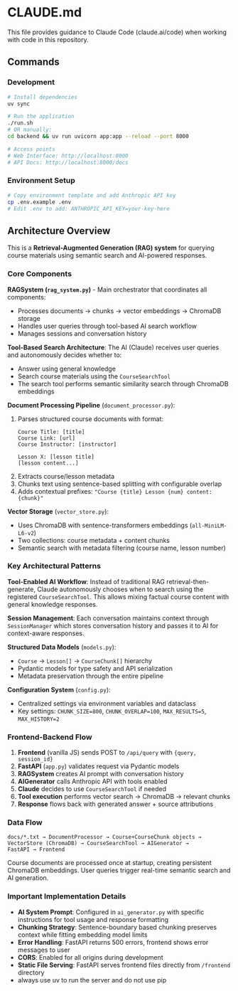 # CLAUDE.md

This file provides guidance to Claude Code (claude.ai/code) when working with code in this repository.

## Commands

### Development
```bash
# Install dependencies
uv sync

# Run the application
./run.sh
# OR manually:
cd backend && uv run uvicorn app:app --reload --port 8000

# Access points
# Web Interface: http://localhost:8000
# API Docs: http://localhost:8000/docs
```

### Environment Setup
```bash
# Copy environment template and add Anthropic API key
cp .env.example .env
# Edit .env to add: ANTHROPIC_API_KEY=your-key-here
```

## Architecture Overview

This is a **Retrieval-Augmented Generation (RAG) system** for querying course materials using semantic search and AI-powered responses.

### Core Components

**RAGSystem (`rag_system.py`)** - Main orchestrator that coordinates all components:
- Processes documents → chunks → vector embeddings → ChromaDB storage
- Handles user queries through tool-based AI search workflow
- Manages sessions and conversation history

**Tool-Based Search Architecture**: The AI (Claude) receives user queries and autonomously decides whether to:
- Answer using general knowledge
- Search course materials using the `CourseSearchTool`
- The search tool performs semantic similarity search through ChromaDB embeddings

**Document Processing Pipeline** (`document_processor.py`):
1. Parses structured course documents with format:
   ```
   Course Title: [title]
   Course Link: [url] 
   Course Instructor: [instructor]
   
   Lesson X: [lesson title]
   [lesson content...]
   ```
2. Extracts course/lesson metadata
3. Chunks text using sentence-based splitting with configurable overlap
4. Adds contextual prefixes: `"Course {title} Lesson {num} content: {chunk}"`

**Vector Storage** (`vector_store.py`):
- Uses ChromaDB with sentence-transformers embeddings (`all-MiniLM-L6-v2`)
- Two collections: course metadata + content chunks
- Semantic search with metadata filtering (course name, lesson number)

### Key Architectural Patterns

**Tool-Enabled AI Workflow**: Instead of traditional RAG retrieval-then-generate, Claude autonomously chooses when to search using the registered `CourseSearchTool`. This allows mixing factual course content with general knowledge responses.

**Session Management**: Each conversation maintains context through `SessionManager` which stores conversation history and passes it to AI for context-aware responses.

**Structured Data Models** (`models.py`):
- `Course` → `Lesson[]` → `CourseChunk[]` hierarchy
- Pydantic models for type safety and API serialization
- Metadata preservation through the entire pipeline

**Configuration System** (`config.py`):
- Centralized settings via environment variables and dataclass
- Key settings: `CHUNK_SIZE=800`, `CHUNK_OVERLAP=100`, `MAX_RESULTS=5`, `MAX_HISTORY=2`

### Frontend-Backend Flow

1. **Frontend** (vanilla JS) sends POST to `/api/query` with `{query, session_id}`
2. **FastAPI** (`app.py`) validates request via Pydantic models 
3. **RAGSystem** creates AI prompt with conversation history
4. **AIGenerator** calls Anthropic API with tools enabled
5. **Claude** decides to use `CourseSearchTool` if needed
6. **Tool execution** performs vector search → ChromaDB → relevant chunks
7. **Response** flows back with generated answer + source attributions

### Data Flow

```
docs/*.txt → DocumentProcessor → Course+CourseChunk objects → 
VectorStore (ChromaDB) → CourseSearchTool → AIGenerator → 
FastAPI → Frontend
```

Course documents are processed once at startup, creating persistent ChromaDB embeddings. User queries trigger real-time semantic search and AI generation.

### Important Implementation Details

- **AI System Prompt**: Configured in `ai_generator.py` with specific instructions for tool usage and response formatting
- **Chunking Strategy**: Sentence-boundary based chunking preserves context while fitting embedding model limits
- **Error Handling**: FastAPI returns 500 errors, frontend shows error messages to user
- **CORS**: Enabled for all origins during development
- **Static File Serving**: FastAPI serves frontend files directly from `/frontend` directory
- always use uv to run the server and do not use pip